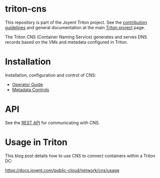 <!--
    This Source Code Form is subject to the terms of the Mozilla Public
    License, v. 2.0. If a copy of the MPL was not distributed with this
    file, You can obtain one at http://mozilla.org/MPL/2.0/.
-->

<!--
    Copyright 2019 Joyent, Inc.
    Copyright 2022 MNX Cloud, Inc.
-->

# triton-cns

This repository is part of the Joyent Triton project. See the [contribution
guidelines](https://github.com/TritonDataCenter/triton/blob/master/CONTRIBUTING.md)
and general documentation at the main
[Triton project](https://github.com/TritonDataCenter/triton) page.

The Triton CNS (Container Naming Service) generates and serves DNS records
based on the VMs and metadata configured in Triton.

# Installation

Installation, configuration and control of CNS:

* [Operator Guide](docs/operator-guide.md)
* [Metadata Controls](docs/metadata.md)

# API

See the [REST API](docs/index.md) for communicating with CNS.

# Usage in Triton

This blog post details how to use CNS to connect containers within a Triton DC:

https://docs.joyent.com/public-cloud/network/cns/usage

